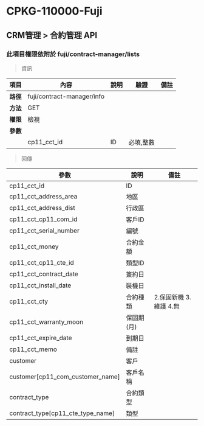 # CPKG-110000-Fuji

## CRM管理 > 合約管理 API

### 此項目權限依附於 fuji/contract-manager/lists

> 資訊

| 項目                      | 內容                       | 說明                |驗證                      |   備註         |
|---------------------------|----------------------------|----------------------|-----------------|----------------|
| <b>路徑</b>               | fuji/contract-manager/info    |                        |                |                  |
| <b>方法</b>               | GET                        |                    |                    |                 |
| <b>權限</b>               | 檢視                       |                     |                   |                 |
| <b>參數</b>               |                            |                       |                 |                 |
|                          | cp11_cct_id             | ID            | 必填,整數               |                 |

> 回傳

| 參數                                                                        | 說明                            | 備註                           |
|----------------------------------------------------------------------------|--------------------------------|--------------------------------|
| cp11_cct_id               | ID                            |                                |
| cp11_cct_address_area               | 地區                            |                                |
| cp11_cct_address_dist               | 行政區                            |                                |
| cp11_cct_cp11_com_id               | 客戶ID                            |                                |
| cp11_cct_serial_number               | 編號                            |                                |
| cp11_cct_money               | 合約金額                            |                                |
| cp11_cct_cp11_cte_id               | 類型ID                            |                                |
| cp11_cct_contract_date               | 簽約日                            |                                |
| cp11_cct_install_date               | 裝機日                            |                                |
| cp11_cct_cty               | 合約種類                            | 2.保固新機 3.維護 4.無                               |
| cp11_cct_warranty_moon               | 保固期(月)                            |                                |
| cp11_cct_expire_date               | 到期日                            |                                |
| cp11_cct_memo               | 備註                            |                                |
| customer               | 客戶                            |                                |
| customer[cp11_com_customer_name]               | 客戶名稱                            |                                |
| contract_type               | 合約類型                            |                                |
| contract_type[cp11_cte_type_name]               | 類型                            |                                |
